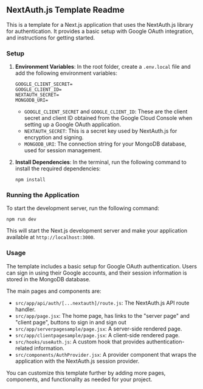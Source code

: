 ## NextAuth.js Template Readme

This is a template for a Next.js application that uses the NextAuth.js library for authentication. It provides a basic setup with Google OAuth integration, and instructions for getting started.

### Setup

1. **Environment Variables**: In the root folder, create a `.env.local` file and add the following environment variables:

   ```
   GOOGLE_CLIENT_SECRET=
   GOOGLE_CLIENT_ID=
   NEXTAUTH_SECRET=
   MONGODB_URI=
   ```

   - `GOOGLE_CLIENT_SECRET` and `GOOGLE_CLIENT_ID`: These are the client secret and client ID obtained from the Google Cloud Console when setting up a Google OAuth application.
   - `NEXTAUTH_SECRET`: This is a secret key used by NextAuth.js for encryption and signing.
   - `MONGODB_URI`: The connection string for your MongoDB database, used for session management.

2. **Install Dependencies**: In the terminal, run the following command to install the required dependencies:

   ```
   npm install
   ```

### Running the Application

To start the development server, run the following command:

```
npm run dev
```

This will start the Next.js development server and make your application available at `http://localhost:3000`.

### Usage

The template includes a basic setup for Google OAuth authentication. Users can sign in using their Google accounts, and their session information is stored in the MongoDB database.

The main pages and components are:

- `src/app/api/auth/[...nextauth]/route.js`: The NextAuth.js API route handler.
- `src/app/page.jsx`: The home page, has links to the "server page" and "client page", buttons to sign in and sign out
- `src/app/serverpagesample/page.jsx`: A server-side rendered page.
- `src/app/clientpagesample/page.jsx`: A client-side rendered page.
- `src/hooks/useAuth.js`: A custom hook that provides authentication-related information.
- `src/components/AuthProvider.jsx`: A provider component that wraps the application with the NextAuth.js session provider.

You can customize this template further by adding more pages, components, and functionality as needed for your project.



